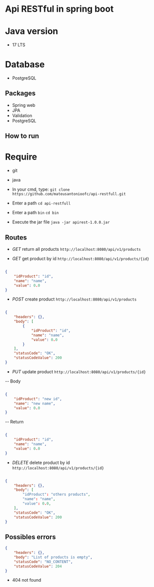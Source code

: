 # Api RESTful in spring boot

# Java version

- 17 LTS

# Database

- PostgreSQL

## Packages

- Spring web
- JPA
- Validation
- PostgreSQL

## How to run

# Require
- git
- java

- In your cmd, type:
```git clone https://github.com/mateusantonioofc/api-restfull.git```
- Enter a path
```cd api-restfull```
- Enter a path `bin`
```cd bin```
- Execute the jar file
```java -jar apirest-1.0.0.jar```

## Routes

- *GET* return all products
`http://localhost:8080/api/v1/products`

- *GET* get product by id
`http://localhost:8080/api/v1/products/{id}`

```json

{
	"idProduct": "id",
	"name": "name",
	"value": 0.0
}

```

- *POST* create product
`http://localhost:8080/api/v1/products`

```json

{
	"headers": {},
	"body": [
		{
			"idProduct": "id",
			"name": "name",
			"value": 0.0
		}
	],
	"statusCode": "OK",
	"statusCodeValue": 200
}
```

- *PUT* update product
`http://localhost:8080/api/v1/products/{id}`

-- Body
```json

{
	"idProduct": "new id",
	"name": "new name",
	"value": 0.0
}

```
-- Return

```json

{
	"idProduct": "id",
	"name": "name",
	"value": 0.0
}

```

- *DELETE* delete product by id
`http://localhost:8080/api/v1/products/{id}`

```json

{
	"headers": {},
	"body": [
		"idProduct": "others products",
		"name": "name",
		"value": 0.0,
	],
	"statusCode": "OK",
	"statusCodeValue": 200
}

```

## Possibles errors

```json
{
	"headers": {},
	"body": "List of products is empty",
	"statusCode": "NO_CONTENT",
	"statusCodeValue": 204
}
```

- 404 not found
